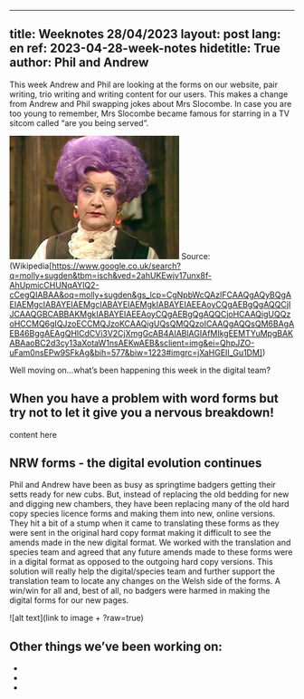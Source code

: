 
---
title: Weeknotes 28/04/2023
layout: post
lang: en
ref: 2023-04-28-week-notes
hidetitle: True
author: Phil and Andrew
---

This week Andrew and Phil are looking at the forms on our website, pair writing, trio writing and writing content for our users. This makes a change from Andrew and Phil swapping jokes about Mrs Slocombe. In case you are too young to remember, Mrs Slocombe became famous for starring in a TV sitcom called “are you being served”.

![Mrs Slocombe](https://github.com/nrw-digital/week-notes/blob/525dc8ff20888ce39ea3a4bdff7ac608e4b2fb46/images/Mollie_Sugden_as_Mrs_Slocombe.jpg)
Source: (Wikipedia[https://www.google.co.uk/search?q=molly+sugden&tbm=isch&ved=2ahUKEwjv17unx8f-AhUpmicCHUNqAYIQ2-cCegQIABAA&oq=molly+sugden&gs_lcp=CgNpbWcQAzIFCAAQgAQyBQgAEIAEMgcIABAYEIAEMgcIABAYEIAEMgkIABAYEIAEEAoyCQgAEBgQgAQQCjIJCAAQGBCABBAKMgkIABAYEIAEEAoyCQgAEBgQgAQQCjoHCAAQigUQQzoHCCMQ6gIQJzoECCMQJzoKCAAQigUQsQMQQzoICAAQgAQQsQM6BAgAEB46BggAEAgQHlCdCVi3V2CjXmgGcAB4AIABlAGIAfMIkgEEMTYuMpgBAKABAaoBC2d3cy13aXotaW1nsAEKwAEB&sclient=img&ei=QhpJZO-uFam0nsEPw9SFkAg&bih=577&biw=1223#imgrc=jXaHGEII_Gu1DM])

Well moving on…what’s been happening this week in the digital team?

## When you have a problem with word forms but try not to let it give you a nervous breakdown!
content here


## NRW forms - the digital evolution continues
Phil and Andrew have been as busy as springtime badgers getting their setts ready for new cubs. But, instead of replacing the old bedding for new and digging new chambers, they have been replacing many of the old hard copy species licence forms and making them into new, online versions. They hit a bit of a stump when it came to translating these forms as they were sent in the original hard copy format making it difficult to see the amends made in the new digital format. We worked with the translation and species team and agreed that any future amends made to these forms were in a digital format as opposed to the outgoing hard copy versions. This solution will really help the digital/species team and further support the translation team to locate any changes on the Welsh side of the forms. A win/win for all and,  best of all, no badgers were harmed in making the digital forms for our new pages.

![alt text](link to image + ?raw=true)


## Other things we’ve been working on:
+
+
+

